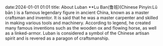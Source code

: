 date:2024-01-01 01:01
title: About Luban
**Lu Ban(鲁班)(Chinese Pinyin:Lǔ bān ) is a famous legendary figure in ancient China, known as a master craftsman and inventor. It is said that he was a master carpenter and skilled in making various tools and machinery. According to legend, he created many famous inventions such as the wooden ox and flowing horse, as well as a linked-armor. Luban is considered a symbol of the Chinese artisan spirit and is revered as a paragon of craftsmanship.
